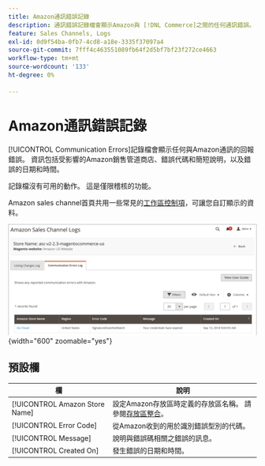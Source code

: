 ```yaml
---
title: Amazon通訊錯誤記錄
description: 通訊錯誤記錄檔會顯示Amazon與 [!DNL Commerce]之間的任何通訊錯誤。
feature: Sales Channels, Logs
exl-id: 0d9f54ba-0fb7-4cd8-a18e-3335f37097a4
source-git-commit: 7fff4c463551089fb64f2d5bf7bf23f272ce4663
workflow-type: tm+mt
source-wordcount: '133'
ht-degree: 0%

---
```


# Amazon通訊錯誤記錄

[!UICONTROL Communication Errors]記錄檔會顯示任何與Amazon通訊的回報錯誤。 資訊包括受影響的Amazon銷售管道商店、錯誤代碼和簡短說明，以及錯誤的日期和時間。

記錄檔沒有可用的動作。 這是僅限稽核的功能。

Amazon sales channel首頁共用一些常見的[工作區控制項](./workspace-controls.md)，可讓您自訂顯示的資料。

![通訊錯誤記錄](assets/amazon-comm-errors-log.png){width="600" zoomable="yes"}

## 預設欄

| 欄 | 說明 |
|--------------------------------|-----------------------------------------------------------------------------------------------------------------------|
| [!UICONTROL Amazon Store Name] | 設定Amazon存放區時定義的存放區名稱。 請參閱[存放區整合](./store-integration.md)。 |
| [!UICONTROL Error Code] | 從Amazon收到的用於識別錯誤型別的代碼。 |
| [!UICONTROL Message] | 說明與錯誤碼相關之錯誤的訊息。 |
| [!UICONTROL Created On] | 發生錯誤的日期和時間。 |
